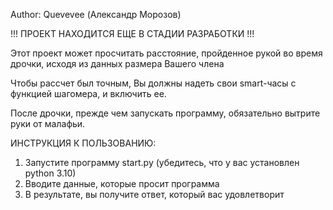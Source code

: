 Author: Quevevee (Александр Морозов)

!!! ПРОЕКТ НАХОДИТСЯ ЕЩЕ В СТАДИИ РАЗРАБОТКИ !!!

Этот проект может просчитать расстояние, пройденное рукой во время дрочки, исходя из данных размера Вашего члена

Чтобы рассчет был точным, Вы должны надеть свои smart-часы с функцией шагомера, и включить ее.

После дрочки, прежде чем запускать программу, обязательно вытрите руки от малафьи.

ИНСТРУКЦИЯ К ПОЛЬЗОВАНИЮ:

1. Запустите программу start.py (убедитесь, что у вас установлен python 3.10)
2. Вводите данные, которые просит программа
3. В результате, вы получите ответ, который вас удовлетворит